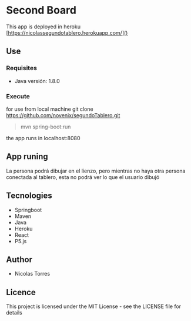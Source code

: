 # Second Board
This app is deployed in heroku
[https://nicolassegundotablero.herokuapp.com/]()

## Use
### Requisites

* Java versión: 1.8.0

### Execute

for use from local machine
git clone https://github.com/novenix/segundoTablero.git

> mvn spring-boot:run

the app runs in localhost:8080


## App runing
La persona podrá dibujar en el lienzo, pero mientras no haya otra persona conectada al tablero, esta no podrá ver lo que el usuario dibujó

## Tecnologies
* Springboot
* Maven
* Java
* Heroku
* React
* P5.js

## Author
* Nicolas Torres

## Licence
This project is licensed under the MIT License - see the LICENSE file for details